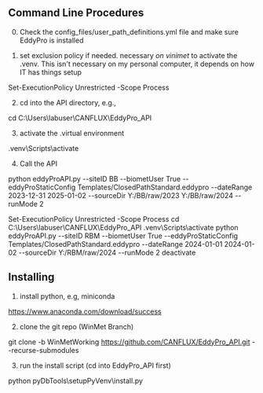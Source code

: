## Command Line Procedures

0. Check the config_files/user_path_definitions.yml file and make sure EddyPro is installed

1. set exclusion policy if needed.  necessary *on vinimet* to activate the .venv.  This isn't necessary on my personal computer, it depends on how IT has things setup

Set-ExecutionPolicy Unrestricted -Scope Process

2. cd into the API directory, e.g.,

cd C:\Users\labuser\CANFLUX\EddyPro_API

3. activate the .virtual environment

.venv\Scripts\activate

4. Call the API

python eddyProAPI.py --siteID BB --biometUser True --eddyProStaticConfig Templates/ClosedPathStandard.eddypro --dateRange 2023-12-31 2025-01-02 --sourceDir Y:/BB/raw/2023 Y:/BB/raw/2024 --runMode 2


Set-ExecutionPolicy Unrestricted -Scope Process
cd C:\Users\labuser\CANFLUX\EddyPro_API
.venv\Scripts\activate
python eddyProAPI.py --siteID RBM --biometUser True --eddyProStaticConfig Templates/ClosedPathStandard.eddypro --dateRange 2024-01-01 2024-01-02 --sourceDir Y:/RBM/raw/2024 --runMode 2
deactivate





## Installing

1. install python, e.g, miniconda

https://www.anaconda.com/download/success

2. clone the git repo (WinMet Branch)

git clone -b WinMetWorking https://github.com/CANFLUX/EddyPro_API.git --recurse-submodules

3. run the install script (cd into EddyPro_API first)

python pyDbTools\setupPyVenv\install.py